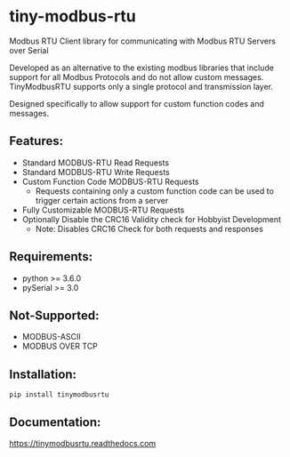 # tiny-modbus-rtu
Modbus RTU Client library for communicating with Modbus RTU Servers over Serial

Developed as an alternative to the existing modbus libraries that include support for all Modbus Protocols and do not allow custom messages. TinyModbusRTU supports only a single protocol and transmission layer.  

Designed specifically to allow support for custom function codes and messages.


## Features:
* Standard MODBUS-RTU Read Requests
* Standard MODBUS-RTU Write Requests
* Custom Function Code MODBUS-RTU Requests
  * Requests containing only a custom function code can be used to trigger certain actions from a server
* Fully Customizable MODBUS-RTU Requests
* Optionally Disable the CRC16 Validity check for Hobbyist Development
  * Note: Disables CRC16 Check for both requests and responses


## Requirements:
* python >= 3.6.0
* pySerial >= 3.0


## Not-Supported:
* MODBUS-ASCII
* MODBUS OVER TCP

## Installation:
```pip install tinymodbusrtu```

## Documentation:
https://tinymodbusrtu.readthedocs.com
